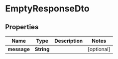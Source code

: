 

# EmptyResponseDto


## Properties

| Name | Type | Description | Notes |
|------------ | ------------- | ------------- | -------------|
|**message** | **String** |  |  [optional] |



